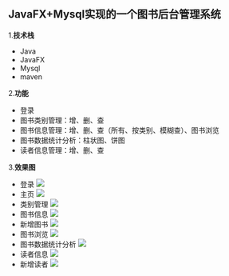 ## JavaFX+Mysql实现的一个图书后台管理系统
1.**技术栈**
- Java
- JavaFX
- Mysql
- maven

2.**功能**
- 登录
- 图书类别管理：增、删、查
- 图书信息管理：增、删、查（所有、按类别、模糊查）、图书浏览
- 图书数据统计分析：柱状图、饼图
- 读者信息管理：增、删、查

3.**效果图**
- 登录
![](http://pj7ldvis7.bkt.clouddn.com/book/login.png)
- 主页
![](http://pj7ldvis7.bkt.clouddn.com/book/main.png)
- 类别管理
![](http://pj7ldvis7.bkt.clouddn.com/book/type.png)
- 图书信息
![](http://pj7ldvis7.bkt.clouddn.com/book/book.png)
- 新增图书
![](http://pj7ldvis7.bkt.clouddn.com/book/addbook.png)
- 图书浏览
![](http://pj7ldvis7.bkt.clouddn.com/book/bookview.png)
- 图书数据统计分析
![](http://pj7ldvis7.bkt.clouddn.com/book/bookanalysis.png)
- 读者信息
![](http://pj7ldvis7.bkt.clouddn.com/book/reader.png)
- 新增读者
![](http://pj7ldvis7.bkt.clouddn.com/book/addreader.png)